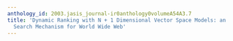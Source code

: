 ```yaml
---
anthology_id: 2003.jasis_journal-ir0anthology0volumeA54A3.7
title: 'Dynamic Ranking with N + 1 Dimensional Vector Space Models: an Alternative
  Search Mechanism for World Wide Web'
---
```

